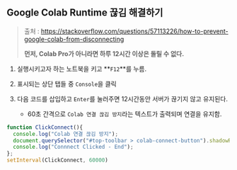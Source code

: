 ## Google Colab Runtime 끊김 해결하기



> 출처 : https://stackoverflow.com/questions/57113226/how-to-prevent-google-colab-from-disconnecting
>
> **먼저, Colab Pro가 아니라면 하루 12시간 이상은 돌릴 수 없다.**



1. 실행시키고자 하는 노트북을 키고 **`F12`**를 누름.

2. 표시되는 상단 탭들 중 `Console`을 클릭

3. 다음 코드를 삽입하고 `Enter`를 눌러주면 12시간동안 서버가 끊기지 않고 유지된다.
   - 60초 간격으로 `Colab 연결 끊김 방지`라는 텍스트가 출력되며 연결을 유지함.

```javascript
function ClickConnect(){
  console.log("Colab 연결 끊김 방지"); 
  document.querySelector("#top-toolbar > colab-connect-button").shadowRoot.querySelector("#connect").click();
  console.log("Connnect Clicked - End"); 
};
setInterval(ClickConnect, 60000)
```

